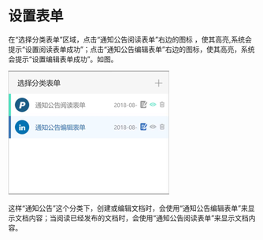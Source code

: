 # 设置表单



在“选择分类表单”区域，点击“通知公告阅读表单”右边的图标 ，使其高亮,系统会提示“设置阅读表单成功”；点击“通知公告编辑表单”右边的图标，使其高亮，系统会提示“设置编辑表单成功”。如图。

![](../.gitbook/assets/image%20%2851%29.png)

这样“通知公告”这个分类下，创建或编辑文档时，会使用“通知公告编辑表单”来显示文档内容；当阅读已经发布的文档时，会使用“通知公告阅读表单”来显示文档内容。

